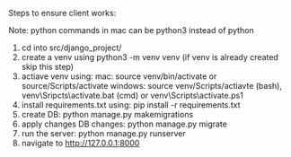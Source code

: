 


Steps to ensure client works:

Note: python commands in mac can be python3 instead of python

1. cd into src/django_project/
2. create a venv using python3 -m venv venv (if venv is already created skip this step)
3. actiave venv using:
    mac: source venv/bin/activate or source/Scripts/activate
    windows: source venv/Scripts/actiavte (bash), venv\Sripcts\activate.bat (cmd) or venv\Scripts\activate.ps1
4. install requirements.txt using:
    pip install -r requirements.txt
5. create DB:
    python manage.py makemigrations
6. apply changes DB changes:
    python manage.py migrate
7. run the server:
    python manage.py runserver
8. navigate to http://127.0.0.1:8000
